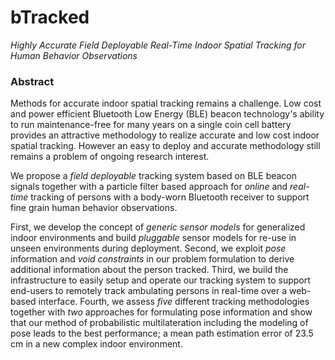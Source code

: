 # bTracked
_Highly Accurate Field Deployable Real-Time Indoor Spatial Tracking for Human Behavior Observations_

### Abstract

Methods for accurate indoor spatial tracking remains a challenge. Low cost and power efficient Bluetooth Low Energy (BLE) beacon technology's ability to run maintenance-free for many years on a single coin cell battery provides an attractive methodology to realize accurate and low cost indoor spatial tracking. However an easy to deploy and accurate methodology still remains a problem of ongoing research interest.

We propose a *field deployable* tracking system based on BLE beacon signals together with a particle filter based approach for *online* and *real-time* tracking of persons with a body-worn Bluetooth receiver to support fine grain human behavior observations.

First, we develop the concept of *generic sensor models* for generalized indoor environments and build *pluggable* sensor models for re-use in unseen environments during deployment. Second, we exploit *pose* information and *void constraints* in our problem formulation to derive additional information about the person tracked. Third, we build the infrastructure to easily setup and operate our tracking system to support end-users to remotely track ambulating persons in real-time over a web-based interface. Fourth, we assess *five* different tracking methodologies together with *two* approaches for formulating pose information and show that our method of probabilistic multilateration including the modeling of pose leads to the best performance; a mean path estimation error of 23.5 cm in a new complex indoor environment.
